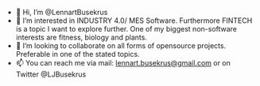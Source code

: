 - 👋 Hi, I’m @LennartBusekrus
- 👀 I’m interested in INDUSTRY 4.0/ MES Software. Furthermore FINTECH is a topic I want to explore further. One of my biggest non-software interests are fitness,
     biology and plants.
- 💞️ I’m looking to collaborate on all forms of opensource projects. Preferable in one of the stated topics. 
- 📫 You can reach me via mail: lennart.busekrus@gmail.com or on Twitter @LJBusekrus

<!---
LennartBusekrus/LennartBusekrus is a ✨ special ✨ repository because its `README.md` (this file) appears on your GitHub profile.
You can click the Preview link to take a look at your changes.
--->
